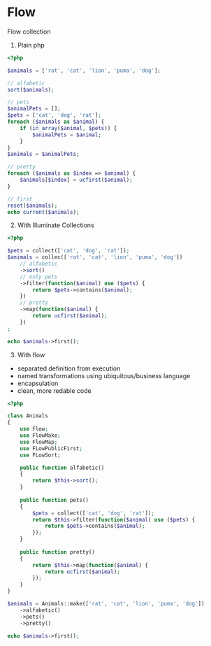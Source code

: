 Flow
====

Flow collection

1. Plain php
```php
<?php

$animals = ['rat', 'cat', 'lion', 'puma', 'dog'];

// alfabetic 
sort($animals);

// pets
$animalPets = [];
$pets = ['cat', 'dog', 'rat'];
foreach ($animals as $animal) {
    if (in_array($animal, $pets)) {
        $animalPets = $animal; 
    }
}
$animals = $animalPets;

// pretty
foreach ($animals as $index => $animal) {
    $animals[$index] = ucfirst($animal);
}

// first
reset($animals);
echo current($animals);
```

2. With Illuminate Collections

```php
<?php

$pets = collect(['cat', 'dog', 'rat']);
$animals = collec(['rat', 'cat', 'lion', 'puma', 'dog'])
    // alfabetic
    ->sort()
    // only pets
    ->filter(function($animal) use ($pets) {
        return $pets->contains($animal);
    })
    // pretty
    ->map(function($animal) {
        return ucfirst($animal);
    })
;

echo $animals->first();
```

3. With flow
- separated definition from execution
- named transformations using ubiquitous/business language
- encapsulation
- clean, more redable code

```php
<?php

class Animals
{
    use Flow;
    use FlowMake;
    use FlowMap;
    use FLowPublicFirst;
    use FLowSort;

    public function alfabetic()
    {
        return $this->sort();
    }
    
    public function pets()
    {
        $pets = collect(['cat', 'dog', 'rat']);
        return $this->filter(function($animal) use ($pets) {
            return $pets->contains($animal);
        });
    }
    
    public function pretty()
    {
        return $this->map(function($animal) {
            return ucfirst($animal);
        });
    }
}

$animals = Animals::make(['rat', 'cat', 'lion', 'puma', 'dog'])
    ->alfabetic()
    ->pets()
    ->pretty()

echo $animals->first();
```